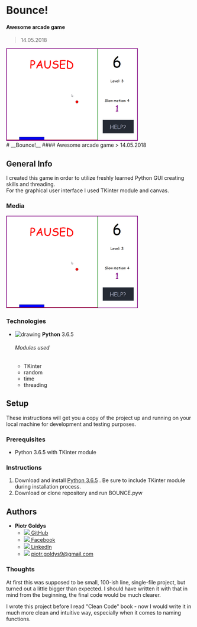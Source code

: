 
<div class="row">
  <div class="column">
    
# __Bounce!__ 
#### Awesome arcade game
> 14.05.2018

</div>
  <div class="column">
  
  <img src="demo_gif.gif" height="250px">
  
  </div>
</div>
# __Bounce!__ 
#### Awesome arcade game
> 14.05.2018

## __General Info__
   I created this game in order to utilize freshly learned Python GUI creating skills and threading.  
For the graphical user interface I used TKinter module and canvas.

### Media
<img src="demo_gif.gif" height="250px">

### __Technologies__
* <img src="https://upload.wikimedia.org/wikipedia/commons/thumb/c/c3/Python-logo-notext.svg/2000px-Python-logo-notext.svg.png" alt="drawing" width="20px"/> __Python__ 3.6.5 
     ###### Modules used
     * TKinter
     * random
     * time
     * threading

## __Setup__

   These instructions will get you a copy of the project up and running on your local machine for development and testing purposes.

### __Prerequisites__

* Python 3.6.5 with TKinter module



### __Instructions__

   1. Download and install <a target="_blank" rel="noopener noreferrer" href="https://www.python.org/downloads/">Python 3.6.5</a>
. Be sure to include TKinter module during installation process.
   2. Download or clone repository and run BOUNCE.pyw





## __Authors__

* **Piotr Goldys** 
    * <a href="https://github.com/Pegietix"><img src="https://image.flaticon.com/icons/svg/25/25231.svg" height="15px"> GitHub</a>
    * <a href="https://facebook.com/Pitold"><img src="https://en.facebookbrand.com/wp-content/uploads/2016/05/flogo_rgb_hex-brc-site-250.png" height="15px"> Facebook</a>
    * <a href="https://www.linkedin.com/in/piotr-goldys/"><img src="https://encrypted-tbn0.gstatic.com/images?q=tbn:ANd9GcTW0m7yXW45tMa1MmBfOm904CyHUrPYTK8BZufKdA5O4NtvvSui" height="15px"> LinkedIn</a>
    * <img src="https://upload.wikimedia.org/wikipedia/commons/thumb/4/45/New_Logo_Gmail.svg/1280px-New_Logo_Gmail.svg.png" height="15px"> piotr.goldys9@gmail.com</a>
    

### Thoughts
   At first this was supposed to be small, 100-ish line, single-file project, but turned out a little bigger than expected.
I should have written it with that in mind from the beginning, the final code would be much clearer.

   I wrote this project before I read "Clean Code" book - now I would write it in much more clean and intuitive way, 
especially when it comes to naming functions.
